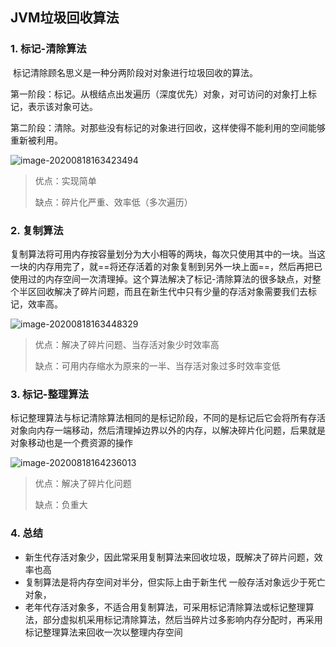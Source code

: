 ## JVM垃圾回收算法

### 1. 标记-清除算法

​	标记清除顾名思义是一种分两阶段对对象进行垃圾回收的算法。

​	第一阶段：标记。从根结点出发遍历（深度优先）对象，对可访问的对象打上标记，表示该对象可达。

​	第二阶段：清除。对那些没有标记的对象进行回收，这样使得不能利用的空间能够重新被利用。

![image-20200818163423494](https://pictures.huazai.fun/uPic/image-20200818163423494.png)

> 优点：实现简单
>
> 缺点：碎片化严重、效率低（多次遍历）



### 2. 复制算法

​		复制算法将可用内存按容量划分为大小相等的两块，每次只使用其中的一块。当这一块的内存用完了，就==将还存活着的对象复制到另外一块上面==，然后再把已使用过的内存空间一次清理掉。这个算法解决了标记-清除算法的很多缺点，对整个半区回收解决了碎片问题，而且在新生代中只有少量的存活对象需要我们去标记，效率高。

![image-20200818163448329](https://pictures.huazai.fun/uPic/image-20200818163448329.png)

> 优点：解决了碎片问题、当存活对象少时效率高
>
> 缺点：可用内存缩水为原来的一半、当存活对象过多时效率变低



### 3. 标记-整理算法

​		标记整理算法与标记清除算法相同的是标记阶段，不同的是标记后它会将所有存活对象向内存一端移动，然后清理掉边界以外的内存，以解决碎片化问题，后果就是对象移动也是一个费资源的操作

![image-20200818164236013](https://pictures.huazai.fun/uPic/image-20200818164236013.png)

> 优点：解决了碎片化问题
>
> 缺点：负重大



### 4. 总结

+ 新生代存活对象少，因此常采用复制算法来回收垃圾，既解决了碎片问题，效率也高
+ 复制算法是将内存空间对半分，但实际上由于新生代 一般存活对象远少于死亡对象，
+ 老年代存活对象多，不适合用复制算法，可采用标记清除算法或标记整理算法，部分虚拟机采用标记清除算法，然后当碎片过多影响内存分配时，再采用标记整理算法来回收一次以整理内存空间